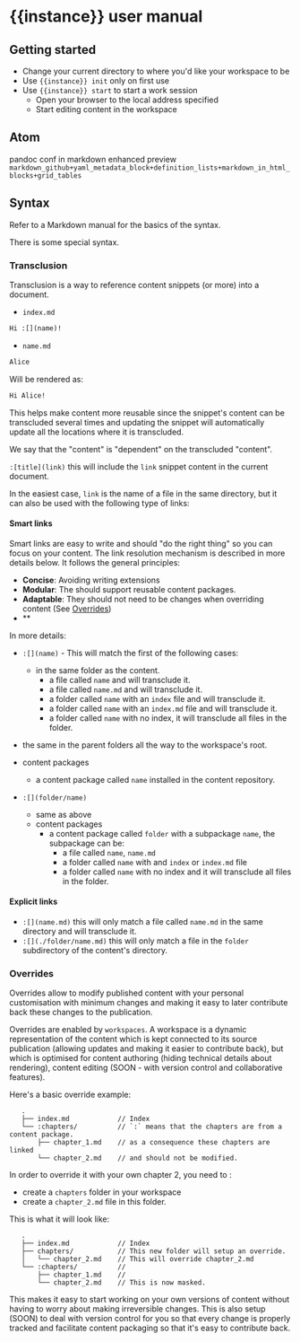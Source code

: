 # {{instance}} user manual

## Getting started

- Change your current directory to where you'd like your workspace to be
- Use `{{instance}} init` only on first use
- Use `{{instance}} start` to start a work session
  - Open your browser to the local address specified
  - Start editing content in the workspace


## Atom

pandoc conf in markdown enhanced preview `markdown_github+yaml_metadata_block+definition_lists+markdown_in_html_blocks+grid_tables`

## Syntax

Refer to a Markdown manual for the basics of the syntax.

There is some special syntax.

### Transclusion

Transclusion is a way to reference content snippets (or more) into a document.

- `index.md`
```markdown
Hi :[](name)!
```

- `name.md`
```markdown
Alice
```

Will be rendered as:
```markdown
Hi Alice!
```

This helps make content more reusable since the snippet's content can be transcluded several times and updating the snippet will automatically update all the locations where it is transcluded.

We say that the "content" is "dependent" on the transcluded "content".

 `:[title](link)` this will include the `link` snippet content in the current document.

In the easiest case, `link` is the name of a file in the same directory, but it can also be used with the following type of links:

#### Smart links

Smart links are easy to write and should "do the right thing" so you can focus on your content. The link resolution mechanism is described in more details below. It follows the general principles:
 - **Concise**: Avoiding writing extensions
 - **Modular**: The should support reusable content packages.
 - **Adaptable**: They should not need to be changes when overriding content (See [Overrides](#overrides))
 - **

In more details:
 - `:[](name)` - This will match the first of the following cases:
   - in the same folder as the content.
     - a file called `name` and will transclude it.
     - a file called `name.md` and will transclude it.
     - a folder called `name` with an `index` file and will transclude it.
     - a folder called `name` with an `index.md` file and will transclude it.
     - a folder called `name` with no index, it will transclude all files in the folder.
  - the same in the parent folders all the way to the workspace's root.
  - content packages
    - a content package called `name` installed in the content repository.

 - `:[](folder/name)`
   - same as above
   - content packages
     - a content package called `folder` with a subpackage `name`, the subpackage can be:
       - a file called `name`, `name.md`
       - a folder called `name` with and `index` or `index.md` file
       - a folder called `name` with no index and it will transclude all files in the folder.

#### Explicit links

 - `:[](name.md)` this will only match a file called `name.md` in the same directory and will transclude it.
 - `:[](./folder/name.md)` this will only match a file in the `folder` subdirectory of the content's directory.

### Overrides

Overrides allow to modify published content with your personal customisation with minimum changes and making it easy to later contribute back these changes to the publication.

Overrides are enabled by `workspaces`. A workspace is a dynamic representation of the content which is kept connected to its source publication (allowing updates and making it easier to contribute back), but which is optimised for content authoring (hiding technical details about rendering), content editing (SOON - with version control and collaborative features).

Here's a basic override example:

```
   .
   ├── index.md            // Index
   └── :chapters/          // `:` means that the chapters are from a content package.
       ├── chapter_1.md    // as a consequence these chapters are linked
       └── chapter_2.md    // and should not be modified.
```

In order to override it with your own chapter 2, you need to :
 - create a `chapters` folder in your workspace
 - create a `chapter_2.md` file in this folder.

This is what it will look like:

```
   .
   ├── index.md            // Index
   ├── chapters/           // This new folder will setup an override.
   │   └── chapter_2.md    // This will override chapter_2.md
   └── :chapters/          //
       ├── chapter_1.md    //
       └── chapter_2.md    // This is now masked.
```

This makes it easy to start working on your own versions of content without having to worry about making irreversible changes. This is also setup (SOON) to deal with version control for you so that every change is properly tracked and facilitate content packaging so that it's easy to contribute back.
